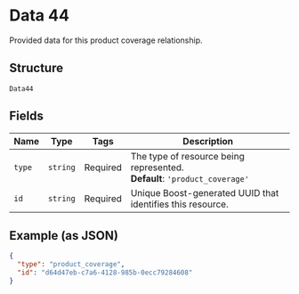 
# Data 44

Provided data for this product coverage relationship.

## Structure

`Data44`

## Fields

| Name | Type | Tags | Description |
|  --- | --- | --- | --- |
| `type` | `string` | Required | The type of resource being represented.<br>**Default**: `'product_coverage'` |
| `id` | `string` | Required | Unique Boost-generated UUID that identifies this resource. |

## Example (as JSON)

```json
{
  "type": "product_coverage",
  "id": "d64d47eb-c7a6-4128-985b-0ecc79284608"
}
```

